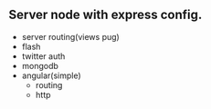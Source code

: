 ## Server node with express config.

* server routing(views pug)
* flash
* twitter auth
* mongodb
* angular(simple)
    * routing
    * http